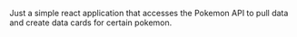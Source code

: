 Just a simple react application that accesses the Pokemon API to pull data and create data cards for certain pokemon. 
